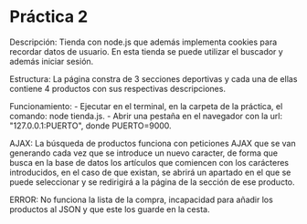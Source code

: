  # Práctica 2
Descripción:
    Tienda con node.js que además implementa cookies para recordar datos de usuario. En esta tienda se puede utilizar el buscador y además iniciar sesión.

Estructura: 
    La página constra de 3 secciones deportivas y cada una de ellas contiene 4 productos con sus respectivas descripciones.

Funcionamiento:
    - Ejecutar en el terminal, en la carpeta de la práctica, el comando: node tienda.js.
    - Abrir una pestaña en el navegador con la url: "127.0.0.1:PUERTO", donde PUERTO=9000.

AJAX:
    La búsqueda de productos funciona con peticiones AJAX que se van generando cada vez que se introduce un nuevo caracter, de forma que busca en la base de datos los artículos que comiencen con los carácteres introducidos, en el caso de que existan, se abrirá un apartado en el que se puede seleccionar y se redirigirá a la página de la sección de ese producto.

ERROR:
    No funciona la lista de la compra, incapacidad para añadir los productos al JSON y que este los guarde en la cesta.

